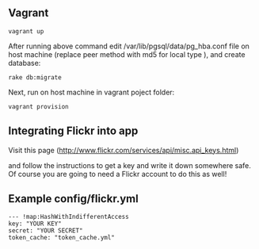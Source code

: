 ## Vagrant

    vagrant up

After running above command edit /var/lib/pgsql/data/pg_hba.conf file 
on host machine (replace peer method with md5 for local type ),
and create database:

    rake db:migrate

Next, run on host machine in vagrant poject folder:

    vagrant provision

## Integrating Flickr into app

Visit this page (http://www.flickr.com/services/api/misc.api_keys.html)

 and follow the instructions to get a key and write it down somewhere safe. Of course you are going to need a Flickr account to do this as well!

## Example config/flickr.yml

	--- !map:HashWithIndifferentAccess
 	key: "YOUR KEY"
	secret: "YOUR SECRET"
	token_cache: "token_cache.yml"